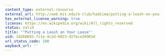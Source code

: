 ```yaml
---
content_type: external-resource
external_url: http://web.mit.edu/e-club/hadzima/putting-a-leash-on-your-lease.html
has_external_license_warning: true
license: https://en.wikipedia.org/wiki/All_rights_reserved
status: valid
title: '"Putting a Leash on Your Lease"'
uid: 1d268602-7c1e-4c2d-b023-427ece26965d
url_status_code: 200
wayback_url: ''
---
```

